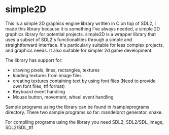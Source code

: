 # simple2D

This is a simple 2D graphics engine library written in C on top of SDL2, I made this library because it is something I've always needed, a simple 2D graphics library for potential projects.
simple2D is a wrapper library that uses a subset of SDL2's functionalities through a simple and straightforward interface. 
It's particularly suitable for less complex projects, and graphics needs. It also suitable for simpler 2d game development.

The library has support for: 
* drawing pixels, lines, rectangles, textures
* loading textures from image files
* creating textures containing text by using font files (Need to provide own font files, ttf format)
* Keyboard event handling
* Mouse button, movement, wheel event handling

Sample programs using the library can be found in /sampleprograms directory. There two sample programs so far: mandelbrot generator, snake. 


For compiling programs using the library you need SDL2, SDL2/SDL_image, SDL2/SDL_ttf 

